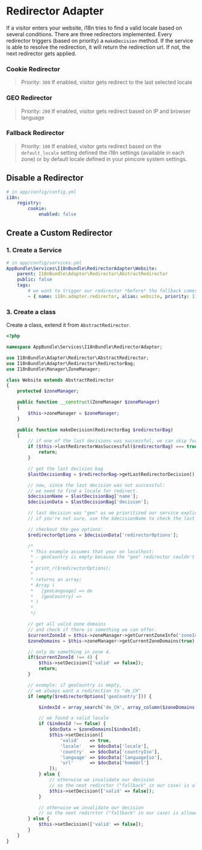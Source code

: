 # Redirector Adapter

If a visitor enters your website, i18n tries to find a valid locale based on several conditions.
There are three redirectors implemented. Every redirector triggers (based on priority) a `makeDecision` method.
If the service is able to resolve the redirection, it will return the redirection url. If not, the next
redirector gets applied.

### Cookie Redirector
> Priority: `300`
If enabled, visitor gets redirect to the last selected locale

### GEO Redirector
> Priority: `200`
If enabled, visitor gets redirect based on IP and browser language

### Fallback Redirector
> Priority: `100`
If enabled, visitor gets redirect based on the `default_locale` setting defined the i18n settings (available in each zone)
or by default locale defined in your pimcore system settings.

## Disable a Redirector

```yaml
# in app/config/config.yml
i18n:
    registry:
        cookie:
            enabled: false
```

## Create a Custom Redirector

### 1. Create a Service

```yaml
# in app/config/services.yml
AppBundle\Services\I18nBundle\RedirectorAdapter\Website:
    parent: I18nBundle\Adapter\Redirector\AbstractRedirector
    public: false
    tags:
        # we want to trigger our redirector *before* the fallback comes in
        - { name: i18n.adapter.redirector, alias: website, priority: 110 }
```

### 3. Create a class

Create a class, extend it from `AbstractRedirector`.

```php
<?php

namespace AppBundle\Services\I18nBundle\RedirectorAdapter;

use I18nBundle\Adapter\Redirector\AbstractRedirector;
use I18nBundle\Adapter\Redirector\RedirectorBag;
use I18nBundle\Manager\ZoneManager;

class Website extends AbstractRedirector
{
    protected $zoneManager;

    public function __construct(ZoneManager $zoneManager)
    {
        $this->zoneManager = $zoneManager;
    }

    public function makeDecision(RedirectorBag $redirectorBag)
    {
        // if one of the last decisions was successful, we can skip further work.
        if ($this->lastRedirectorWasSuccessful($redirectorBag) === true) {
            return;
        }

        // get the last decision bag
        $lastDecisionBag = $redirectorBag->getLastRedirectorDecision();

        // now, since the last decision was not successful:
        // we need to find a locale for redirect.
        $decisionName = $lastDecisionBag['name'];
        $decisionData = $lastDecisionBag['decision'];

        // last decision was "geo" as we prioritized our service explicitly.
        // if you're not sure, use the $decisionName to check the last redirector name

        // checkout the geo options:
        $redirectorOptions = $decisionData['redirectorOptions'];

        /*
         * This example assumes that your on localhost:
         * - geoCountry is empty because the "geo" redirector couldn't resolve your country
         *
         * print_r($redirectorOptions);
         *
         * returns an array:
         * Array (
         *   [geoLanguage] => de
         *   [geoCountry] =>
         * )
         *
         */

        // get all valid zone domains
        // and check if there is something we can offer.
        $currentZoneId = $this->zoneManager->getCurrentZoneInfo('zoneId');
        $zoneDomains = $this->zoneManager->getCurrentZoneDomains(true);

        // only do something in zone 4.
        if($currentZoneId !== 4) {
            $this->setDecision(['valid' => false]);
            return;
        }

        // example: if geoCountry is empty,
        // we always want a redirection to "de_CH"
        if (empty($redirectorOptions['geoCountry'])) {

            $indexId = array_search('de_CH', array_column($zoneDomains, 'locale'));

            // we found a valid locale
            if ($indexId !== false) {
                $docData = $zoneDomains[$indexId];
                $this->setDecision([
                    'valid'    => true,
                    'locale'   => $docData['locale'],
                    'country'  => $docData['countryIso'],
                    'language' => $docData['languageIso'],
                    'url'      => $docData['homeUrl']
                ]);
            } else {
                // otherwise we invalidate our decision
                // so the next redirctor ("fallback" in our case) is allowed to find another route.
                $this->setDecision(['valid' => false]);
            }

            // otherwise we invalidate our decision
            // so the next redirctor ("fallback" in our case) is allowed to find another route.
        } else {
            $this->setDecision(['valid' => false]);
        }
    }
}
```